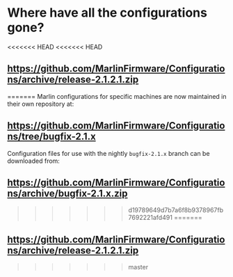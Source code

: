 # Where have all the configurations gone?

<<<<<<< HEAD
<<<<<<< HEAD
## https://github.com/MarlinFirmware/Configurations/archive/release-2.1.2.1.zip
=======
Marlin configurations for specific machines are now maintained in their own repository at:

## https://github.com/MarlinFirmware/Configurations/tree/bugfix-2.1.x

Configuration files for use with the nightly `bugfix-2.1.x` branch can be downloaded from:

## https://github.com/MarlinFirmware/Configurations/archive/bugfix-2.1.x.zip
>>>>>>> d19789649d7b7a6f8b9378967fb7692221afd491
=======
## https://github.com/MarlinFirmware/Configurations/archive/release-2.1.2.1.zip
>>>>>>> master

